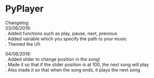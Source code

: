 # PyPlayer

Changelog:\
03/06/2019:\
. Added functions such as play, pause, next, previous\
. Added variable which you specify the path to your music\
. Themed the UI\

04/06/2019:\
. Added slider to change position in the song!\
. Made it so that if the slider position is at 100, the next song will play\
. Also made it so that when the song ends, it plays the next song
